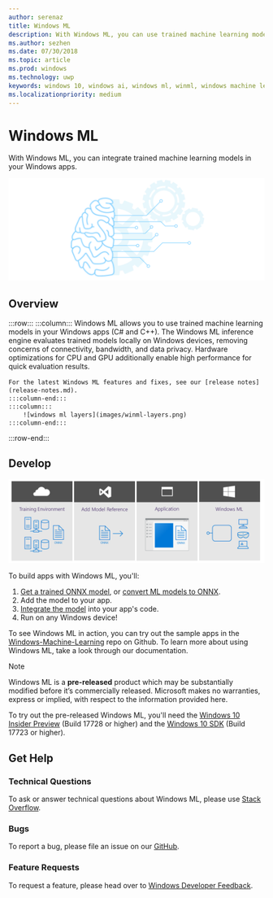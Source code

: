 ```yaml
---
author: serenaz
title: Windows ML
description: With Windows ML, you can use trained machine learning models in your Windows applications.
ms.author: sezhen
ms.date: 07/30/2018
ms.topic: article
ms.prod: windows
ms.technology: uwp
keywords: windows 10, windows ai, windows ml, winml, windows machine learning
ms.localizationpriority: medium
---
```


# Windows ML

With Windows ML, you can integrate trained machine learning models in your Windows apps.

![Windows ML graphic](images/winml-graphic.png)

## Overview

:::row:::
    :::column:::
    Windows ML allows you to use trained machine learning models in your Windows apps (C# and C++). The Windows ML inference engine evaluates trained models locally on Windows devices, removing concerns of connectivity, bandwidth, and data privacy. Hardware optimizations for CPU and GPU additionally enable high performance for quick evaluation results.

    For the latest Windows ML features and fixes, see our [release notes](release-notes.md).
    :::column-end:::
    :::column:::
        ![windows ml layers](images/winml-layers.png)
    :::column-end:::
:::row-end:::

## Develop

![windows ml developer flow](images/winml-flow.png)

To build apps with Windows ML, you'll:

1. [Get a trained ONNX model](get-onnx-model.md), or [convert ML models to ONNX](convert-model-winmltools.md).
1. Add the model to your app.
1. [Integrate the model](integrate-model.md) into your app's code.
1. Run on any Windows device!

To see Windows ML in action, you can try out the sample apps in the [Windows-Machine-Learning](https://github.com/Microsoft/Windows-Machine-Learning/tree/RS5) repo on Github. To learn more about using Windows ML, take a look through our documentation.

> [!NOTE]
> Windows ML is a **pre-released** product which may be substantially modified before it’s commercially released. Microsoft makes no warranties, express or implied, with respect to the information provided here.
>
> To try out the pre-released Windows ML, you'll need the [Windows 10 Insider Preview](https://www.microsoft.com/en-us/software-download/windowsinsiderpreviewiso) (Build 17728 or higher) and the [Windows 10 SDK](https://www.microsoft.com/en-us/software-download/windowsinsiderpreviewSDK) (Build 17723 or higher).

## Get Help

### Technical Questions

To ask or answer technical questions about Windows ML, please use [Stack Overflow](https://stackoverflow.com/questions/tagged/windows-machine-learning).

### Bugs

To report a bug, please file an issue on our [GitHub](https://github.com/Microsoft/Windows-Machine-Learning/issues).

### Feature Requests

To request a feature, please head over to [Windows Developer Feedback](https://wpdev.uservoice.com/).
